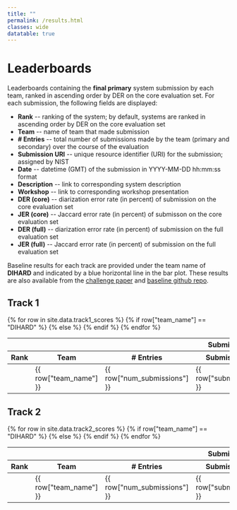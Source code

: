 ```yaml
---
title: ""
permalink: /results.html
classes: wide
datatable: true
---
```



# Leaderboards

Leaderboards containing the **final primary** system submission by each team, ranked in ascending order by DER on the core evaluation set.
For each submission, the following fields are displayed:

- **Rank**  --  ranking of the system; by default, systems are ranked in ascending order by DER on the core evaluation set
- **Team**  --  name of team that made submission
- **# Entries**  --  total number of submissions made by the team (primary and secondary) over the course of the evaluation
- **Submission URI**  --  unique resource identifier (URI) for the submission; assigned by NIST
- **Date**  --  datetime (GMT) of the submission in YYYY-MM-DD hh:mm:ss format
- **Description**  --  link to corresponding system description
- **Workshop**  --  link to corresponding workshop presentation
- **DER (core)**  --  diarization error rate (in percent) of submission on the core evaluation set
- **JER (core)**  --  Jaccard error rate (in percent) of submisson on the core evaluation set
- **DER (full)**  --  diarization error rate (in percent) of submission on the full evaluation set
- **JER (full)**  --  Jaccard error rate (in percent) of submission on the full evaluation set

Baseline results for each track are provided under the team name of **DIHARD** and indicated by a blue horizontal line in the bar plot. These
results are also available from the [challenge paper](https://arxiv.org/abs/2012.01477) and [baseline github repo](https://github.com/dihardchallenge/dihard3_baseline).


## Track 1


<table id="tab_track1" class="datatable table table-hover table-condensed"
  data-bar-hline="true"
  data-chart-default-mode="bar"
  data-chart-modes="bar"
  data-id-field="team"
  data-pagination="false"
  data-rank-mode="grouped_muted"
  data-row-highlighting="true"
  data-show-chart="true"
  data-show-rank="true"
  data-sort-name="der_core"
  data-sort-order="asc">
  <thead>
    <tr>
      <th class="sep-left-cell text-center" colspan="7">Submission information</th>
      <th class="sep-left-cell text-center" colspan="2">Core set</th>
      <th class="sep-left-cell text-center" colspan="2">Full set</th>
    </tr>
    <tr>
      <th class="sep-right-cell" data-rank="true">Rank</th>
      <th class="sep-left-cell text-center" data-field="team"  data-sortable="true" id="team">Team</th>
      <th class="sep-left-cell text-center" data-field="num_entries" data-sortable="true"># Entries</th>
      <th class="sep-left-cell text-center" data-field="submission_id" data-sortable="true" data-value-type="int">Submission URI</th>
      <th class="sep-left-cell text-center" data-field="date" data-sortable="false">Date</th>
      <th class="sep-left-cell text-center" data-field="description" data-sortable="false" data-value-type="url">Description</th>
      <th class="sep-left-cell text-center" data-field="workshop" data-sortable="false" data-value-type="url">Workshop</th>
      <th class="sep-left-cell text-center" data-chartable="true" data-field="der_core" data-sortable="true" data-value-type="float2">DER<small class="hidden"> (Core set)</small></th>
      <th class="sep-left-cell text-center" data-chartable="true" data-field="jer_core" data-sortable="true" data-value-type="float2">JER<small class="hidden"> (Core set)</small></th>
      <th class="sep-left-cell text-center" data-chartable="true" data-field="der_full" data-sortable="true" data-value-type="float2">DER<small class="hidden"> (Full set)</small></th>
      <th class="sep-left-cell text-center" data-chartable="true" data-field="jer_full" data-sortable="true" data-value-type="float2">JER<small class="hidden"> (Full set)</small></th>
    </tr>
  </thead>
  <tbody>
    {% for row in site.data.track1_scores %}
    {% if row["team_name"] == "DIHARD" %}
    <tr class="info" data-hline="true">
    {% else %}
    <tr>
    {% endif %}
      <td></td>
      <td>{{ row["team_name"] }}</td>
      <td>{{ row["num_submissions"] }}</td>
      <td>{{ row["submission_uri"] }}</td>
      <td>{{ row["datetime"] }}</td>
      <td>{{ row["description_url"] }}</td>
      <td>{{ row["workshop_url"] }}</td>
      <td>{{ row["der_core"] }}</td>
      <td>{{ row["jer_core"] }}</td>
      <td>{{ row["der_full"] }}</td>
      <td>{{ row["jer_full"] }}</td>
    </tr>
    {% endfor %}
  </tbody>
</table>



## Track 2


<table id="tab_track2" class="datatable table table-hover table-condensed"
  data-bar-hline="true"
  data-chart-default-mode="bar"
  data-chart-modes="bar"
  data-id-field="team"
  data-pagination="false"
  data-rank-mode="grouped_muted"
  data-row-highlighting="true"
  data-show-chart="true"
  data-show-rank="true"
  data-sort-name="der_core"
  data-sort-order="asc">
  <thead>
    <tr>
      <th class="sep-left-cell text-center" colspan="7">Submission information</th>
      <th class="sep-left-cell text-center" colspan="2">Core set</th>
      <th class="sep-left-cell text-center" colspan="2">Full set</th>
    </tr>
    <tr>
      <th class="sep-right-cell" data-rank="true">Rank</th>
      <th class="sep-left-cell text-center" data-field="team"  data-sortable="true" id="team">Team</th>
      <th class="sep-left-cell text-center" data-field="num_entries" data-sortable="true"># Entries</th>
      <th class="sep-left-cell text-center" data-field="submission_id" data-sortable="true" data-value-type="int">Submission URI</th>
      <th class="sep-left-cell text-center" data-field="date" data-sortable="false">Date</th>
      <th class="sep-left-cell text-center" data-field="description" data-sortable="false" data-value-type="url">Description</th>
      <th class="sep-left-cell text-center" data-field="workshop" data-sortable="false" data-value-type="url">Workshop</th>
      <th class="sep-left-cell text-center" data-chartable="true" data-field="der_core" data-sortable="true" data-value-type="float2">DER<small class="hidden"> (Core set)</small></th>
      <th class="sep-left-cell text-center" data-chartable="true" data-field="jer_core" data-sortable="true" data-value-type="float2">JER<small class="hidden"> (Core set)</small></th>
      <th class="sep-left-cell text-center" data-chartable="true" data-field="der_full" data-sortable="true" data-value-type="float2">DER<small class="hidden"> (Full set)</small></th>
      <th class="sep-left-cell text-center" data-chartable="true" data-field="jer_full" data-sortable="true" data-value-type="float2">JER<small class="hidden"> (Full set)</small></th>
    </tr>
  </thead>
  <tbody>
    {% for row in site.data.track2_scores %}
    {% if row["team_name"] == "DIHARD" %}
    <tr class="info" data-hline="true">
    {% else %}
    <tr>
    {% endif %}
      <td></td>
      <td>{{ row["team_name"] }}</td>
      <td>{{ row["num_submissions"] }}</td>
      <td>{{ row["submission_uri"] }}</td>
      <td>{{ row["datetime"] }}</td>
      <td>{{ row["description_url"] }}</td>
      <td>{{ row["workshop_url"] }}</td>
      <td>{{ row["der_core"] }}</td>
      <td>{{ row["jer_core"] }}</td>
      <td>{{ row["der_full"] }}</td>
      <td>{{ row["jer_full"] }}</td>
    </tr>
    {% endfor %}
  </tbody>
</table>